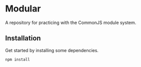 # Modular

A repository for practicing with the CommonJS module system.

## Installation

Get started by installing some dependencies.

```
npm install
```
